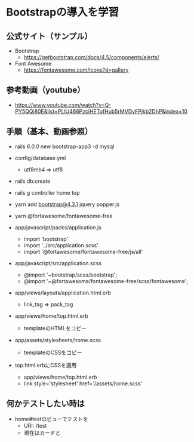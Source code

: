 # Bootstrapの導入を学習

## 公式サイト（サンプル）
- Bootstrap
    - https://getbootstrap.com/docs/4.5/components/alerts/
- Font Awesome
    - https://fontawesome.com/icons?d=gallery

## 参考動画（youtube）
- https://www.youtube.com/watch?v=Q-PY5QQj80E&list=PLlU466PzciHETofHub5rMVDvFPjkb2DhP&index=10

## 手順（基本、動画参照）

- rails _6.0.0_ new bootstrap-app3 -d mysql

- config/database.yml
    - utf8mb4 => utf8

- rails db:create

- rails g controller home top

- yarn add bootstrap@4.3.1 jquery popper.js

- yarn @fortawesome/fontawesome-free

- app/javascript/packs/application.js
    - import 'bootstrap'
    - import '../src/application.scss'
    - import '@fortawesome/fontawesome-free/js/all'

- app/javascript/src/application.scss
    - @import '~bootstrap/scss/bootstrap';
    - @import '~@fortawesome/fontawesome-free/scss/fontawesome';

- app/views/layouts/application.html.erb
    - link_tag => pack_tag

- app/views/home/top.html.erb
    - templateのHTMLをコピー

- app/assets/stylesheets/home.scss
    - templateのCSSをコピー

- top.html.erbにCSSを適用
    - app/views/home/top.html.erb
    - link style='stylesheet' href='/assets/home.scss'

## 何かテストしたい時は

- home#testのビューでテストを
    - URI: /test
    - 現在はカードと